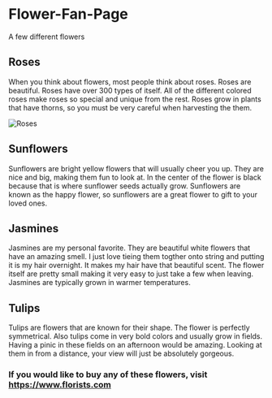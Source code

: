 # Flower-Fan-Page
A few different flowers

## Roses
When you think about flowers, most people think about roses. Roses are beautiful. Roses have over 300 types of itself. All of the different colored roses make roses so special and unique from the rest. Roses grow in plants that have thorns, so you must be very careful when harvesting the them.

![Roses](https://user-images.githubusercontent.com/91549937/135557835-07569d8a-e987-4a73-b613-e6b970fdc0c1.jpg)

## Sunflowers
Sunflowers are bright yellow flowers that will usually cheer you up. They are nice and big, making them fun to look at. In the center of the flower is black because that is where sunflower seeds actually grow. Sunflowers are known as the happy flower, so sunflowers are a great flower to gift to your loved ones. 

## Jasmines
Jasmines are my personal favorite. They are beautiful white flowers that have an amazing smell. I just love tieing them togther onto string and putting it is my hair overnight. It makes my hair have that beautiful scent. The flower itself are pretty small making it very easy to just take a few when leaving. Jasmines are typically grown in warmer temperatures.

## Tulips
Tulips are flowers that are known for their shape. The flower is perfectly symmetrical. Also tulips come in very bold colors and usually grow in fields. Having a pinic in these fields on an afternoon would be amazing. Looking at them in from a distance, your view will just be absolutely gorgeous.

### If you would like to buy any of these flowers, visit https://www.florists.com
